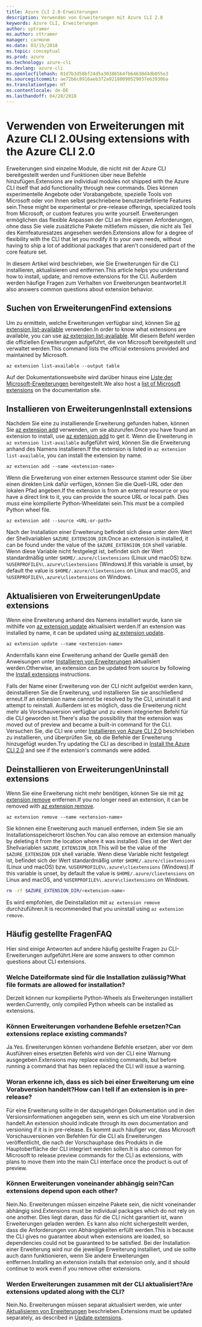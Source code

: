 ```yaml
---
title: Azure CLI 2.0-Erweiterungen
description: Verwenden von Erweiterungen mit Azure CLI 2.0
keywords: Azure CLI, Erweiterungen
author: sptramer
ms.author: sttramer
manager: carmonm
ms.date: 03/15/2018
ms.topic: conceptual
ms.prod: azure
ms.technology: azure-cli
ms.devlang: azure-cli
ms.openlocfilehash: 01d7b3d58bf24d5a30386564fb64630d4db055e3
ms.sourcegitcommit: ae72b6c8916aeb372a92188090529037e63930ba
ms.translationtype: HT
ms.contentlocale: de-DE
ms.lasthandoff: 04/28/2018
---
```

# <a name="using-extensions-with-the-azure-cli-20"></a><span data-ttu-id="3f929-104">Verwenden von Erweiterungen mit Azure CLI 2.0</span><span class="sxs-lookup"><span data-stu-id="3f929-104">Using extensions with the Azure CLI 2.0</span></span>

<span data-ttu-id="3f929-105">Erweiterungen sind einzelne Module, die nicht mit der Azure CLI bereitgestellt werden und Funktionen über neue Befehle hinzufügen.</span><span class="sxs-lookup"><span data-stu-id="3f929-105">Extensions are individual modules not shipped with the Azure CLI itself that add functionality through new commands.</span></span> <span data-ttu-id="3f929-106">Dies können experimentelle Angebote oder Vorabangebote, spezielle Tools von Microsoft oder von Ihnen selbst geschriebene benutzerdefinierte Features sein.</span><span class="sxs-lookup"><span data-stu-id="3f929-106">These might be experimental or pre-release offerings, specialized tools from Microsoft, or custom features you write yourself.</span></span> <span data-ttu-id="3f929-107">Erweiterungen ermöglichen das flexible Anpassen der CLI an Ihre eigenen Anforderungen, ohne dass Sie viele zusätzliche Pakete mitliefern müssen, die nicht als Teil des Kernfeaturesatzes angesehen werden.</span><span class="sxs-lookup"><span data-stu-id="3f929-107">Extensions allow for a degree of flexibility with the CLI that let you modify it to your own needs, without having to ship a lot of additional packages that aren't considered part of the core feature set.</span></span>

<span data-ttu-id="3f929-108">In diesem Artikel wird beschrieben, wie Sie Erweiterungen für die CLI installieren, aktualisieren und entfernen.</span><span class="sxs-lookup"><span data-stu-id="3f929-108">This article helps you understand how to install, update, and remove extensions for the CLI.</span></span> <span data-ttu-id="3f929-109">Außerdem werden häufige Fragen zum Verhalten von Erweiterungen beantwortet.</span><span class="sxs-lookup"><span data-stu-id="3f929-109">It also answers common questions about extension behavior.</span></span>

## <a name="find-extensions"></a><span data-ttu-id="3f929-110">Suchen von Erweiterungen</span><span class="sxs-lookup"><span data-stu-id="3f929-110">Find extensions</span></span>

<span data-ttu-id="3f929-111">Um zu ermitteln, welche Erweiterungen verfügbar sind, können Sie [az extension list-available](/cli/azure/extension#az-extension-list-available) verwenden.</span><span class="sxs-lookup"><span data-stu-id="3f929-111">In order to know what extensions are available, you can use [az extension list-available](/cli/azure/extension#az-extension-list-available).</span></span> <span data-ttu-id="3f929-112">Mit diesem Befehl werden die offiziellen Erweiterungen aufgeführt, die von Microsoft bereitgestellt und verwaltet werden.</span><span class="sxs-lookup"><span data-stu-id="3f929-112">This command lists the official extensions provided and maintained by Microsoft.</span></span>

```azurecli
az extension list-available --output table
```

<span data-ttu-id="3f929-113">Auf der Dokumentationswebsite wird darüber hinaus eine [Liste der Microsoft-Erweiterungen](azure-cli-extensions-list.md) bereitgestellt.</span><span class="sxs-lookup"><span data-stu-id="3f929-113">We also host a [list of Microsoft extensions](azure-cli-extensions-list.md) on the documentation site.</span></span>

## <a name="install-extensions"></a><span data-ttu-id="3f929-114">Installieren von Erweiterungen</span><span class="sxs-lookup"><span data-stu-id="3f929-114">Install extensions</span></span>

<span data-ttu-id="3f929-115">Nachdem Sie eine zu installierende Erweiterung gefunden haben, können Sie [az extension add](https://docs.microsoft.com/en-us/cli/azure/extension#az-extension-add) verwenden, um sie abzurufen.</span><span class="sxs-lookup"><span data-stu-id="3f929-115">Once you have found an extension to install, use [az extension add](https://docs.microsoft.com/en-us/cli/azure/extension#az-extension-add) to get it.</span></span> <span data-ttu-id="3f929-116">Wenn die Erweiterung in `az extension list-available` aufgeführt wird, können Sie die Erweiterung anhand des Namens installieren.</span><span class="sxs-lookup"><span data-stu-id="3f929-116">If the extension is listed in `az extension list-available`, you can install the extension by name.</span></span>

```azurecli
az extension add --name <extension-name>
```

<span data-ttu-id="3f929-117">Wenn die Erweiterung von einer externen Ressource stammt oder Sie über einen direkten Link dafür verfügen, können Sie die Quell-URL oder den lokalen Pfad angeben.</span><span class="sxs-lookup"><span data-stu-id="3f929-117">If the extension is from an external resource or you have a direct link to it, you can provide the source URL or local path.</span></span> <span data-ttu-id="3f929-118">Dies _muss_ eine kompilierte Python-Wheeldatei sein.</span><span class="sxs-lookup"><span data-stu-id="3f929-118">This _must_ be a compiled Python wheel file.</span></span>

```azurecli
az extension add --source <URL-or-path>
```

<span data-ttu-id="3f929-119">Nach der Installation einer Erweiterung befindet sich diese unter dem Wert der Shellvariablen `$AZURE_EXTENSION_DIR`.</span><span class="sxs-lookup"><span data-stu-id="3f929-119">Once an extension is installed, it can be found under the value of the `$AZURE_EXTENSION_DIR` shell variable.</span></span> <span data-ttu-id="3f929-120">Wenn diese Variable nicht festgelegt ist, befindet sich der Wert standardmäßig unter `$HOME/.azure/cliextensions` (Linux und macOS) bzw. `%USERPROFILE%\.azure\cliextensions` (Windows).</span><span class="sxs-lookup"><span data-stu-id="3f929-120">If this variable is unset, by default the value is `$HOME/.azure/cliextensions` on Linux and macOS, and `%USERPROFILE%\.azure\cliextensions` on Windows.</span></span>

## <a name="update-extensions"></a><span data-ttu-id="3f929-121">Aktualisieren von Erweiterungen</span><span class="sxs-lookup"><span data-stu-id="3f929-121">Update extensions</span></span>

<span data-ttu-id="3f929-122">Wenn eine Erweiterung anhand des Namens installiert wurde, kann sie mithilfe von [az extension update](https://docs.microsoft.com/en-us/cli/azure/extension#az-extension-update) aktualisiert werden.</span><span class="sxs-lookup"><span data-stu-id="3f929-122">If an extension was installed by name, it can be updated using [az extension update](https://docs.microsoft.com/en-us/cli/azure/extension#az-extension-update).</span></span>

```azurecli
az extension update --name <extension-name>
```

<span data-ttu-id="3f929-123">Andernfalls kann eine Erweiterung anhand der Quelle gemäß den Anweisungen unter [Installieren von Erweiterungen](#install-extensions) aktualisiert werden.</span><span class="sxs-lookup"><span data-stu-id="3f929-123">Otherwise, an extension can be updated from source by following the [Install extensions](#install-extensions) instructions.</span></span>

<span data-ttu-id="3f929-124">Falls der Name einer Erweiterung von der CLI nicht aufgelöst werden kann, deinstallieren Sie die Erweiterung, und installieren Sie sie anschließend erneut.</span><span class="sxs-lookup"><span data-stu-id="3f929-124">If an extension name cannot be resolved by the CLI, uninstall it and attempt to reinstall.</span></span> <span data-ttu-id="3f929-125">Außerdem ist es möglich, dass die Erweiterung nicht mehr als Vorschauversion verfügbar und zu einem integrierten Befehl für die CLI geworden ist.</span><span class="sxs-lookup"><span data-stu-id="3f929-125">There's also the possibility that the extension was moved out of preview and became a built-in command for the CLI.</span></span> <span data-ttu-id="3f929-126">Versuchen Sie, die CLI wie unter [Installieren von Azure CLI 2.0](install-azure-cli.md) beschrieben zu installieren, und überprüfen Sie, ob die Befehle der Erweiterung hinzugefügt wurden.</span><span class="sxs-lookup"><span data-stu-id="3f929-126">Try updating the CLI as described in [Install the Azure CLI 2.0](install-azure-cli.md) and see if the extension's commands were added.</span></span> 

## <a name="uninstall-extensions"></a><span data-ttu-id="3f929-127">Deinstallieren von Erweiterungen</span><span class="sxs-lookup"><span data-stu-id="3f929-127">Uninstall extensions</span></span>

<span data-ttu-id="3f929-128">Wenn Sie eine Erweiterung nicht mehr benötigen, können Sie sie mit [az extension remove](https://docs.microsoft.com/en-us/cli/azure/extension#az-extension-remove) entfernen.</span><span class="sxs-lookup"><span data-stu-id="3f929-128">If you no longer need an extension, it can be removed with [az extension remove](https://docs.microsoft.com/en-us/cli/azure/extension#az-extension-remove).</span></span>

```azurecli
az extension remove --name <extension-name>
```

<span data-ttu-id="3f929-129">Sie können eine Erweiterung auch manuell entfernen, indem Sie sie am Installationsspeicherort löschen.</span><span class="sxs-lookup"><span data-stu-id="3f929-129">You can also remove an extension manually by deleting it from the location where it was installed.</span></span> <span data-ttu-id="3f929-130">Dies ist der Wert der Shellvariablen `$AZURE_EXTENSION_DIR`.</span><span class="sxs-lookup"><span data-stu-id="3f929-130">This will be the value of the `$AZURE_EXTENSION_DIR` shell variable.</span></span> <span data-ttu-id="3f929-131">Wenn diese Variable nicht festgelegt ist, befindet sich der Wert standardmäßig unter `$HOME/.azure/cliextensions` (Linux und macOS) bzw. `%USERPROFILE%\.azure\cliextensions` (Windows).</span><span class="sxs-lookup"><span data-stu-id="3f929-131">If this variable is unset, by default the value is `$HOME/.azure/cliextensions` on Linux and macOS, and `%USERPROFILE%\.azure\cliextensions` on Windows.</span></span>

```bash
rm -rf $AZURE_EXTENSION_DIR/<extension-name>
```

<span data-ttu-id="3f929-132">Es wird empfohlen, die Deinstallation mit `az extension remove` durchzuführen.</span><span class="sxs-lookup"><span data-stu-id="3f929-132">It is recommended that you uninstall using `az extension remove`.</span></span>

## <a name="faq"></a><span data-ttu-id="3f929-133">Häufig gestellte Fragen</span><span class="sxs-lookup"><span data-stu-id="3f929-133">FAQ</span></span>

<span data-ttu-id="3f929-134">Hier sind einige Antworten auf andere häufig gestellte Fragen zu CLI-Erweiterungen aufgeführt.</span><span class="sxs-lookup"><span data-stu-id="3f929-134">Here are some answers to other common questions about CLI extensions.</span></span>

### <a name="what-file-formats-are-allowed-for-installation"></a><span data-ttu-id="3f929-135">Welche Dateiformate sind für die Installation zulässig?</span><span class="sxs-lookup"><span data-stu-id="3f929-135">What file formats are allowed for installation?</span></span>

<span data-ttu-id="3f929-136">Derzeit können nur kompilierte Python-Wheels als Erweiterungen installiert werden.</span><span class="sxs-lookup"><span data-stu-id="3f929-136">Currently, only compiled Python wheels can be installed as extensions.</span></span>

### <a name="can-extensions-replace-existing-commands"></a><span data-ttu-id="3f929-137">Können Erweiterungen vorhandene Befehle ersetzen?</span><span class="sxs-lookup"><span data-stu-id="3f929-137">Can extensions replace existing commands?</span></span>

<span data-ttu-id="3f929-138">Ja.</span><span class="sxs-lookup"><span data-stu-id="3f929-138">Yes.</span></span> <span data-ttu-id="3f929-139">Erweiterungen können vorhandene Befehle ersetzen, aber vor dem Ausführen eines ersetzten Befehls wird von der CLI eine Warnung ausgegeben.</span><span class="sxs-lookup"><span data-stu-id="3f929-139">Extensions may replace existing commands, but before running a command that has been replaced the CLI will issue a warning.</span></span>

### <a name="how-can-i-tell-if-an-extension-is-in-pre-release"></a><span data-ttu-id="3f929-140">Woran erkenne ich, dass es sich bei einer Erweiterung um eine Vorabversion handelt?</span><span class="sxs-lookup"><span data-stu-id="3f929-140">How can I tell if an extension is in pre-release?</span></span>

<span data-ttu-id="3f929-141">Für eine Erweiterung sollte in der dazugehörigen Dokumentation und in den Versionsinformationen angegeben sein, wenn es sich um eine Vorabversion handelt.</span><span class="sxs-lookup"><span data-stu-id="3f929-141">An extension should indicate through its own documentation and versioning if it is in pre-release.</span></span> <span data-ttu-id="3f929-142">Es kommt auch häufiger vor, dass Microsoft Vorschauversionen von Befehlen für die CLI als Erweiterungen veröffentlicht, die nach der Vorschauphase des Produkts in die Hauptoberfläche der CLI integriert werden sollen.</span><span class="sxs-lookup"><span data-stu-id="3f929-142">It is also common for Microsoft to release preview commands for the CLI as extensions, with plans to move them into the main CLI interface once the product is out of preview.</span></span>

### <a name="can-extensions-depend-upon-each-other"></a><span data-ttu-id="3f929-143">Können Erweiterungen voneinander abhängig sein?</span><span class="sxs-lookup"><span data-stu-id="3f929-143">Can extensions depend upon each other?</span></span>

<span data-ttu-id="3f929-144">Nein.</span><span class="sxs-lookup"><span data-stu-id="3f929-144">No.</span></span> <span data-ttu-id="3f929-145">Erweiterungen müssen einzelne Pakete sein, die nicht voneinander abhängig sind.</span><span class="sxs-lookup"><span data-stu-id="3f929-145">Extensions must be individual packages which do not rely on one another.</span></span> <span data-ttu-id="3f929-146">Dies liegt daran, dass für die CLI nicht garantiert ist, wann Erweiterungen geladen werden. Es kann also nicht sichergestellt werden, dass die Anforderungen von Abhängigkeiten erfüllt werden.</span><span class="sxs-lookup"><span data-stu-id="3f929-146">This is because the CLI gives no guarantee about when extensions are loaded, so dependencies could not be guaranteed to be satisfied.</span></span> <span data-ttu-id="3f929-147">Bei der Installation einer Erweiterung wird nur die jeweilige Erweiterung installiert, und sie sollte auch dann funktionieren, wenn Sie andere Erweiterungen entfernen.</span><span class="sxs-lookup"><span data-stu-id="3f929-147">Installing an extension installs that extension only, and it should continue to work even if you remove other extensions.</span></span>

### <a name="are-extensions-updated-along-with-the-cli"></a><span data-ttu-id="3f929-148">Werden Erweiterungen zusammen mit der CLI aktualisiert?</span><span class="sxs-lookup"><span data-stu-id="3f929-148">Are extensions updated along with the CLI?</span></span>

<span data-ttu-id="3f929-149">Nein.</span><span class="sxs-lookup"><span data-stu-id="3f929-149">No.</span></span> <span data-ttu-id="3f929-150">Erweiterungen müssen separat aktualisiert werden, wie unter [Aktualisieren von Erweiterungen](#update-extensions) beschrieben.</span><span class="sxs-lookup"><span data-stu-id="3f929-150">Extensions must be updated separately, as described in [Update extensions](#update-extensions).</span></span>
